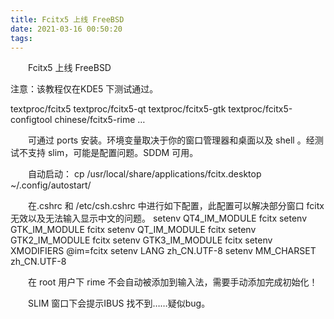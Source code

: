 ```yaml
---
title: Fcitx5 上线 FreeBSD
date: 2021-03-16 00:50:20
tags:
---
```


　　Fcitx5 上线 FreeBSD

注意：该教程仅在KDE5 下测试通过。

textproc/fcitx5
textproc/fcitx5-qt
textproc/fcitx5-gtk
textproc/fcitx5-configtool
chinese/fcitx5-rime
…

　　可通过 ports 安装。环境变量取决于你的窗口管理器和桌面以及 shell 。经测试不支持 slim，可能是配置问题。SDDM 可用。

　　自动启动：
cp /usr/local/share/applications/fcitx.desktop ~/.config/autostart/

　　在.cshrc 和 /etc/csh.cshrc 中进行如下配置，此配置可以解决部分窗口 fcitx 无效以及无法输入显示中文的问题。
setenv QT4_IM_MODULE fcitx
setenv GTK_IM_MODULE fcitx
setenv QT_IM_MODULE fcitx
setenv GTK2_IM_MODULE fcitx
setenv GTK3_IM_MODULE fcitx
setenv XMODIFIERS @im=fcitx
setenv LANG zh_CN.UTF-8
setenv MM_CHARSET zh_CN.UTF-8

　　在 root 用户下 rime 不会自动被添加到输入法，需要手动添加完成初始化！

　　SLIM 窗口下会提示IBUS 找不到……疑似bug。


